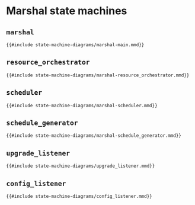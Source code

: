 # Marshal state machines

## `marshal`

```mermaid
{{#include state-machine-diagrams/marshal-main.mmd}}
```

## `resource_orchestrator`

```mermaid
{{#include state-machine-diagrams/marshal-resource_orchestrator.mmd}}
```

## `scheduler`

```mermaid
{{#include state-machine-diagrams/marshal-scheduler.mmd}}
```

## `schedule_generator`

```mermaid
{{#include state-machine-diagrams/marshal-schedule_generator.mmd}}
```

## `upgrade_listener`

```mermaid
{{#include state-machine-diagrams/upgrade_listener.mmd}}
```

## `config_listener`

```mermaid
{{#include state-machine-diagrams/config_listener.mmd}}
```
